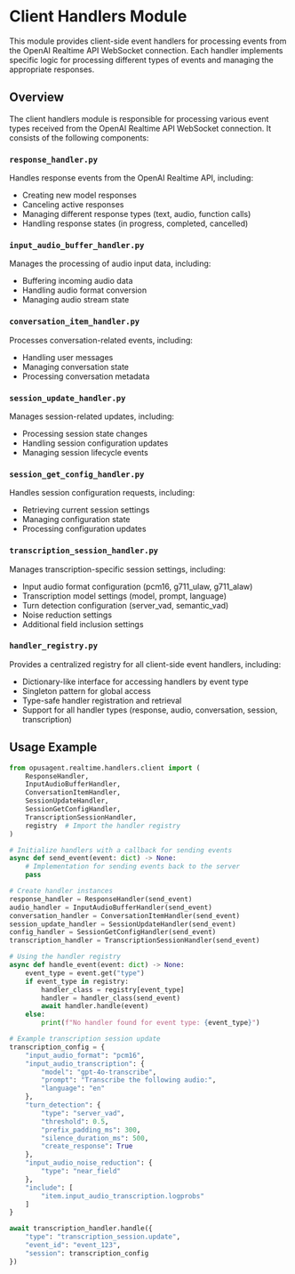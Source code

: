 # Client Handlers Module

This module provides client-side event handlers for processing events from the OpenAI Realtime API WebSocket connection. Each handler implements specific logic for processing different types of events and managing the appropriate responses.

## Overview

The client handlers module is responsible for processing various event types received from the OpenAI Realtime API WebSocket connection. It consists of the following components:

### `response_handler.py`

Handles response events from the OpenAI Realtime API, including:
- Creating new model responses
- Canceling active responses
- Managing different response types (text, audio, function calls)
- Handling response states (in progress, completed, cancelled)

### `input_audio_buffer_handler.py`

Manages the processing of audio input data, including:
- Buffering incoming audio data
- Handling audio format conversion
- Managing audio stream state

### `conversation_item_handler.py`

Processes conversation-related events, including:
- Handling user messages
- Managing conversation state
- Processing conversation metadata

### `session_update_handler.py`

Manages session-related updates, including:
- Processing session state changes
- Handling session configuration updates
- Managing session lifecycle events

### `session_get_config_handler.py`

Handles session configuration requests, including:
- Retrieving current session settings
- Managing configuration state
- Processing configuration updates

### `transcription_session_handler.py`

Manages transcription-specific session settings, including:
- Input audio format configuration (pcm16, g711_ulaw, g711_alaw)
- Transcription model settings (model, prompt, language)
- Turn detection configuration (server_vad, semantic_vad)
- Noise reduction settings
- Additional field inclusion settings

### `handler_registry.py`

Provides a centralized registry for all client-side event handlers, including:
- Dictionary-like interface for accessing handlers by event type
- Singleton pattern for global access
- Type-safe handler registration and retrieval
- Support for all handler types (response, audio, conversation, session, transcription)

## Usage Example

```python
from opusagent.realtime.handlers.client import (
    ResponseHandler,
    InputAudioBufferHandler,
    ConversationItemHandler,
    SessionUpdateHandler,
    SessionGetConfigHandler,
    TranscriptionSessionHandler,
    registry  # Import the handler registry
)

# Initialize handlers with a callback for sending events
async def send_event(event: dict) -> None:
    # Implementation for sending events back to the server
    pass

# Create handler instances
response_handler = ResponseHandler(send_event)
audio_handler = InputAudioBufferHandler(send_event)
conversation_handler = ConversationItemHandler(send_event)
session_update_handler = SessionUpdateHandler(send_event)
config_handler = SessionGetConfigHandler(send_event)
transcription_handler = TranscriptionSessionHandler(send_event)

# Using the handler registry
async def handle_event(event: dict) -> None:
    event_type = event.get("type")
    if event_type in registry:
        handler_class = registry[event_type]
        handler = handler_class(send_event)
        await handler.handle(event)
    else:
        print(f"No handler found for event type: {event_type}")

# Example transcription session update
transcription_config = {
    "input_audio_format": "pcm16",
    "input_audio_transcription": {
        "model": "gpt-4o-transcribe",
        "prompt": "Transcribe the following audio:",
        "language": "en"
    },
    "turn_detection": {
        "type": "server_vad",
        "threshold": 0.5,
        "prefix_padding_ms": 300,
        "silence_duration_ms": 500,
        "create_response": True
    },
    "input_audio_noise_reduction": {
        "type": "near_field"
    },
    "include": [
        "item.input_audio_transcription.logprobs"
    ]
}

await transcription_handler.handle({
    "type": "transcription_session.update",
    "event_id": "event_123",
    "session": transcription_config
})
``` 